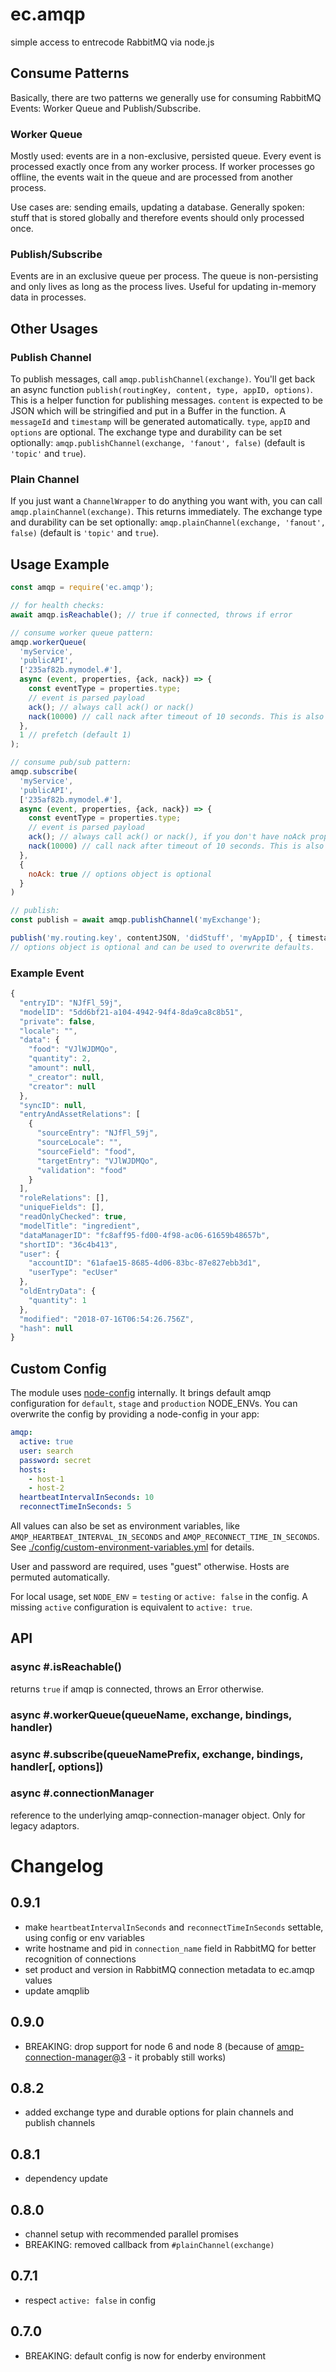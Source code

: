 # ec.amqp
simple access to entrecode RabbitMQ via node.js

## Consume Patterns

Basically, there are two patterns we generally use for consuming RabbitMQ Events: Worker Queue and Publish/Subscribe.

### Worker Queue

Mostly used: events are in a non-exclusive, persisted queue. Every event is processed exactly once from any worker process.
If worker processes go offline, the events wait in the queue and are processed from another process.

Use cases are: sending emails, updating a database. Generally spoken: stuff that is stored globally and therefore events should only processed once.

### Publish/Subscribe

Events are in an exclusive queue per process. The queue is non-persisting and only lives as long as the process lives. Useful for updating in-memory data in processes. 

## Other Usages

### Publish Channel

To publish messages, call `amqp.publishChannel(exchange)`. You'll get back an async function `publish(routingKey, content, type, appID, options)`. This is a helper function for publishing messages. `content` is expected to be JSON which
will be stringified and put in a Buffer in the function. A `messageId` and `timestamp` will be generated automatically. `type`, `appID` and `options` are optional. 
The exchange type and durability can be set optionally: `amqp.publishChannel(exchange, 'fanout', false)` (default is `'topic'` and `true`).

### Plain Channel

If you just want a `ChannelWrapper` to do anything you want with, you can call `amqp.plainChannel(exchange)`. This returns immediately. The exchange type and durability can be set optionally: `amqp.plainChannel(exchange, 'fanout', false)` (default is `'topic'` and `true`).

## Usage Example

```js
const amqp = require('ec.amqp');

// for health checks:
await amqp.isReachable(); // true if connected, throws if error

// consume worker queue pattern:
amqp.workerQueue(
  'myService',
  'publicAPI',
  ['235af82b.mymodel.#'],
  async (event, properties, {ack, nack}) => {
    const eventType = properties.type;
    // event is parsed payload
    ack(); // always call ack() or nack()
    nack(10000) // call nack after timeout of 10 seconds. This is also the default. Second parameter requeue, third parameter redirect queue (for dead-letter queues)
  },
  1 // prefetch (default 1)
);

// consume pub/sub pattern:
amqp.subscribe(
  'myService',
  'publicAPI',
  ['235af82b.mymodel.#'],
  async (event, properties, {ack, nack}) => {
    const eventType = properties.type;
    // event is parsed payload
    ack(); // always call ack() or nack(), if you don't have noAck property set
    nack(10000) // call nack after timeout of 10 seconds. This is also the default
  },
  {
    noAck: true // options object is optional
  }
)

// publish:
const publish = await amqp.publishChannel('myExchange');

publish('my.routing.key', contentJSON, 'didStuff', 'myAppID', { timestamp });
// options object is optional and can be used to overwrite defaults.
```

### Example Event

```js
{
  "entryID": "NJfFl_59j",
  "modelID": "5dd6bf21-a104-4942-94f4-8da9ca8c8b51",
  "private": false,
  "locale": "",
  "data": {
    "food": "VJlWJDMQo",
    "quantity": 2,
    "amount": null,
    "_creator": null,
    "creator": null
  },
  "syncID": null,
  "entryAndAssetRelations": [
    {
      "sourceEntry": "NJfFl_59j",
      "sourceLocale": "",
      "sourceField": "food",
      "targetEntry": "VJlWJDMQo",
      "validation": "food"
    }
  ],
  "roleRelations": [],
  "uniqueFields": [],
  "readOnlyChecked": true,
  "modelTitle": "ingredient",
  "dataManagerID": "fc8aff95-fd00-4f98-ac06-61659b48657b",
  "shortID": "36c4b413",
  "user": {
    "accountID": "61afae15-8685-4d06-83bc-87e827ebb3d1",
    "userType": "ecUser"
  },
  "oldEntryData": {
    "quantity": 1
  },
  "modified": "2018-07-16T06:54:26.756Z",
  "hash": null
}
```

## Custom Config
The module uses [node-config](https://github.com/lorenwest/node-config) internally. It brings default amqp configuration for `default`, `stage` and `production` NODE_ENVs. 
You can overwrite the config by providing a node-config in your app:

```yaml
amqp:
  active: true
  user: search
  password: secret
  hosts:
    - host-1
    - host-2
  heartbeatIntervalInSeconds: 10
  reconnectTimeInSeconds: 5
```

All values can also be set as environment variables, like `AMQP_HEARTBEAT_INTERVAL_IN_SECONDS` and `AMQP_RECONNECT_TIME_IN_SECONDS`.
See [./config/custom-environment-variables.yml](./config/custom-environment-variables.yml) for details.

User and password are required, uses "guest" otherwise.
Hosts are permuted automatically.

For local usage, set `NODE_ENV` = `testing` or `active: false` in the config. A missing `active` configuration is equivalent to `active: true`.

## API

### async #.isReachable() 
returns `true` if amqp is connected, throws an Error otherwise.

### async #.workerQueue(queueName, exchange, bindings, handler)

### async #.subscribe(queueNamePrefix, exchange, bindings, handler[, options])

### async #.connectionManager
reference to the underlying amqp-connection-manager object. Only for legacy adaptors. 

# Changelog

## 0.9.1
- make `heartbeatIntervalInSeconds` and `reconnectTimeInSeconds` settable, using config or env variables
- write hostname and pid in `connection_name` field in RabbitMQ for better recognition of connections
- set product and version in RabbitMQ connection metadata to ec.amqp values
- update amqplib
## 0.9.0
- BREAKING: drop support for node 6 and node 8 (because of [amqp-connection-manager@3](https://github.com/jwalton/node-amqp-connection-manager/blob/master/CHANGELOG.md#300-2019-07-04) - it probably still works)
## 0.8.2
- added exchange type and durable options for plain channels and publish channels
## 0.8.1
- dependency update
## 0.8.0
- channel setup with recommended parallel promises
- BREAKING: removed callback from `#plainChannel(exchange)`

## 0.7.1
- respect `active: false` in config

## 0.7.0
- BREAKING: default config is now for enderby environment
